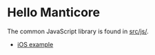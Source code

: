 
Hello Manticore
===============

The common JavaScript library is found in [src/js/](src/js/).

* [iOS example](src/ios/)
